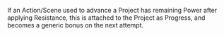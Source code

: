If an Action/Scene used to advance a Project has remaining Power after applying Resistance, this is attached to the Project as Progress, and becomes a generic bonus on the next attempt.
